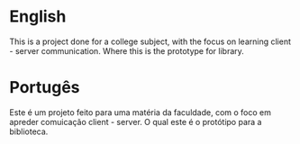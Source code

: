 # English
This is a project done for a college subject, with the focus on learning client - server communication. Where this is the prototype for library. 

# Portugês
Este é um projeto feito para uma matéria da faculdade, com o foco em apreder comuicação client - server. O qual este é o protótipo para a biblioteca.